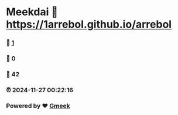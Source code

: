 # Meekdai :link: https://1arrebol.github.io/arrebol 
### :page_facing_up: [1](https://1arrebol.github.io/arrebol/tag.html) 
### :speech_balloon: 0 
### :hibiscus: 42 
### :alarm_clock: 2024-11-27 00:22:16 
### Powered by :heart: [Gmeek](https://github.com/Meekdai/Gmeek)
